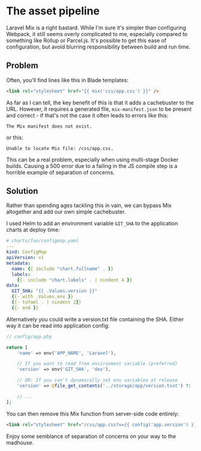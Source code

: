 # The asset pipeline

Laravel Mix is a right bastard. While I'm sure it's simpler than configuring Webpack, it still seems overly complicated to me, especially compared to something like Rollup or Parcel.js. It's possible to get this ease of configuration, but avoid blurring responsibility between build and run time.

## Problem

Often, you'll find lines like this in Blade templates:

```html
<link rel="stylesheet" href="{{ mix('css/app.css') }}" />
```

As far as I can tell, the key benefit of this is that it adds a cachebuster to the URL. However, it requires a generated file, `mix-manifest.json` to be present and correct - if that's not the case it often leads to errors like this:

```
The Mix manifest does not exist.
```

or this: 

```
Unable to locate Mix file: /css/app.css.
```

This can be a real problem, especially when using multi-stage Docker builds. Causing a 500 error due to a failing in the JS compile step is a horrible example of separation of concerns.

## Solution

Rather than spending ages tackling this in vain, we can bypass Mix altogether and add our own simple cachebuster.

I used Helm to add an environment variable `GIT_SHA` to the application charts at deploy time:

```yaml
# charts/foo/configmap.yaml
---
kind: ConfigMap
apiVersion: v1
metadata:
  name: {{ include "chart.fullname" . }}
  labels:
    {{- include "chart.labels" . | nindent 4 }}
data:
  GIT_SHA: "{{ .Values.version }}"
  {{- with .Values.env }}
  {{- toYaml . | nindent 2}}
  {{- end }}

```

Alternatively you could write a version.txt file containing the SHA. Either way it can be read into application config:

```php
// config/app.php

return [
    'name' => env('APP_NAME', 'Laravel'),

    // If you want to read from environment variable (preferred)
    'version' => env('GIT_SHA', 'dev'), 

    // OR: If you can't dynamically set env variables at release
    'version' => @file_get_contents('../storage/app/version.txxt') ?: 'dev'

    // ...
];
```

You can then remove this Mix function from server-side code entirely:

```html
<link rel="stylesheet" href="/css/app.css?v={{ config('app.version') }}" />
```

Enjoy some semblance of separation of concerns on your way to the madhouse.